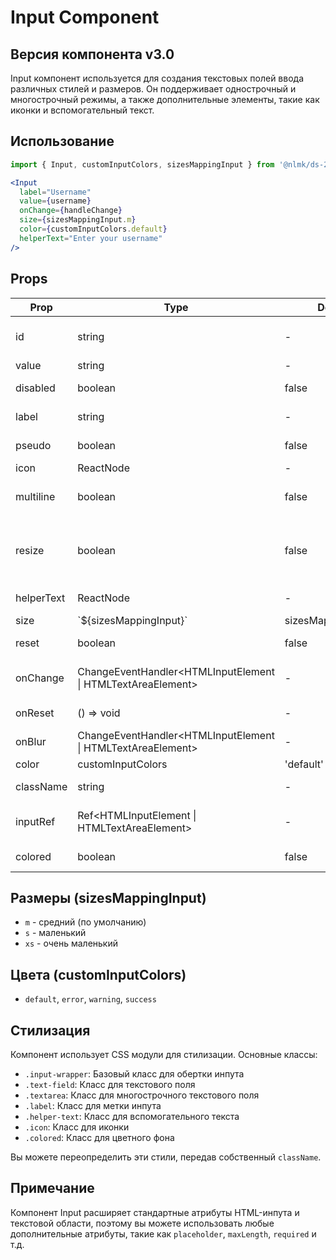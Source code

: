 # Input Component

## Версия компонента v3.0

Input компонент используется для создания текстовых полей ввода различных стилей и размеров. Он поддерживает однострочный и многострочный режимы, а также дополнительные элементы, такие как иконки и вспомогательный текст.

## Использование

```jsx
import { Input, customInputColors, sizesMappingInput } from '@nlmk/ds-2.0';

<Input
  label="Username"
  value={username}
  onChange={handleChange}
  size={sizesMappingInput.m}
  color={customInputColors.default}
  helperText="Enter your username"
/>
```

## Props

| Prop       | Type                                                        | Default             | Description                                       |
|------------|-------------------------------------------------------------|---------------------|---------------------------------------------------|
| id         | string                                                      | -                   | Уникальный идентификатор инпута                   |
| value      | string                                                      | -                   | Значение инпута                                   |
| disabled   | boolean                                                     | false               | Флаг отключения инпута                            |
| label      | string                                                      | -                   | Текст метки (label) инпута                        |
| pseudo     | boolean                                                     | false               | Флаг псевдо-инпута                                |
| icon       | ReactNode                                                   | -                   | Иконка инпута                                     |
| multiline  | boolean                                                     | false               | Флаг многострочного режима                        |
| resize     | boolean                                                     | false               | Флаг возможности изменения размера (для textarea) |
| helperText | ReactNode                                                   | -                   | Вспомогательный текст                             |
| size       | \`${sizesMappingInput}\`                                    | sizesMappingInput.m | Размер инпута                                     |
| reset      | boolean                                                     | false               | Флаг наличия кнопки сброса                        |
| onChange   | ChangeEventHandler<HTMLInputElement \| HTMLTextAreaElement> | -                   | Обработчик изменения значения                     |
| onReset    | () => void                                                  | -                   | Обработчик сброса значения                        |
| onBlur     | ChangeEventHandler<HTMLInputElement \| HTMLTextAreaElement> | -                   | Обработчик потери фокуса                          |
| color      | customInputColors                                           | 'default'           | Цвет инпута                                       |
| className  | string                                                      | -                   | Дополнительный CSS класс                          |
| inputRef   | Ref<HTMLInputElement \| HTMLTextAreaElement>                | -                   | Реф для доступа к DOM-элементу инпута             |
| colored    | boolean                                                     | false               | Флаг цветного фона                                |

## Размеры (sizesMappingInput)

- `m` - средний (по умолчанию)
- `s` - маленький
- `xs` - очень маленький

## Цвета (customInputColors)

- `default`, `error`, `warning`, `success`

## Стилизация

Компонент использует CSS модули для стилизации. Основные классы:

- `.input-wrapper`: Базовый класс для обертки инпута
- `.text-field`: Класс для текстового поля
- `.textarea`: Класс для многострочного текстового поля
- `.label`: Класс для метки инпута
- `.helper-text`: Класс для вспомогательного текста
- `.icon`: Класс для иконки
- `.colored`: Класс для цветного фона

Вы можете переопределить эти стили, передав собственный `className`.

## Примечание

Компонент Input расширяет стандартные атрибуты HTML-инпута и текстовой области, поэтому вы можете использовать любые дополнительные атрибуты, такие как `placeholder`, `maxLength`, `required` и т.д.
